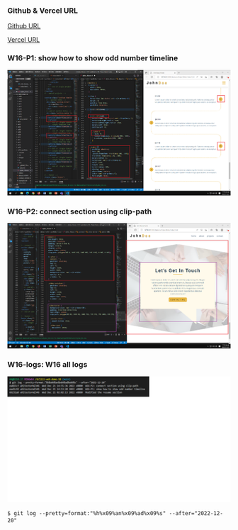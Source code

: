 ### Github & Vercel URL

[Github URL](https://github.com/whitestorm2346/1111-web-demo-18)

[Vercel URL](https://1111-web-demo-18-m55w.vercel.app/)

### W16-P1: show how to show odd number timeline

![](w16-p1.png)

### W16-P2: connect section using clip-path

![](w16-p2.png)

### W16-logs: W16 all logs

![](w16-logs.png)

```
$ git log --pretty=format:"%h%x09%an%x09%ad%x09%s" --after="2022-12-20"

```
